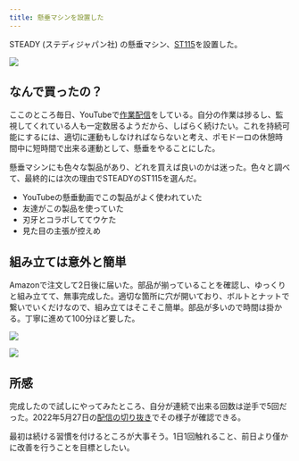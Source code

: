 ```yaml
---
title: 懸垂マシンを設置した
---
```

STEADY (ステディジャパン社) の懸垂マシン、[ST115](https://www.amazon.co.jp/dp/B09K3QQBKH)を設置した。

![](https://lh4.googleusercontent.com/6rG4gvZqRxkXRb_yYW055Xd14yuNgsEWyVp__BaKRC80OLttrWvVgNCepRLB6Hy3-xMLzWklKgNZZwSu_wxdZwuUOKNinOdnRRFFQJUmReE75CXDB-8Ab9_i2Hrgj-ZTdSVz6gYeFAa4jhTKaIBdGrRwXTHqRVBMixTi24dFzGWGvIrHwqAhCKFY)

なんで買ったの？
--------

ここのところ毎日、YouTubeで[作業配信](https://www.youtube.com/c/r7kamura)をしている。自分の作業は捗るし、監視してくれている人も一定数居るようだから、しばらく続けたい。これを持続可能にするには、適切に運動もしなければならないと考え、ポモドーロの休憩時間中に短時間で出来る運動として、懸垂をやることにした。

懸垂マシンにも色々な製品があり、どれを買えば良いのかは迷った。色々と調べて、最終的には次の理由でSTEADYのST115を選んだ。

*   YouTubeの懸垂動画でこの製品がよく使われていた
*   友達がこの製品を使っていた
*   刃牙とコラボしててウケた
*   見た目の主張が控えめ

組み立ては意外と簡単
----------

Amazonで注文して2日後に届いた。部品が揃っていることを確認し、ゆっくりと組み立てて、無事完成した。適切な箇所に穴が開いており、ボルトとナットで繋いでいくだけなので、組み立てはそこそこ簡単。部品が多いので時間は掛かる。丁寧に進めて100分ほど要した。

![](https://lh3.googleusercontent.com/uZhXN1Wo4f9kXWVWeqUzoGKkCEyVM3vnnlKdm7_JlpqYVIW_Mlb3FOdIGhm7cFFsjbIpTx9wRdy0UVTGZk77ZsM02pYqLiWaUvQBUGGmSQyGxUdqode_wfrNszQcnLGo22p9e8Z4LxlOAoKj7h8r1CfPo-TgWDH5nmavbLYJFrP7QxwIGZ8t5kps)

![](https://lh3.googleusercontent.com/1nF0KVnrVgpm9phOb3Nj2AOBQPbVJtNoLLv7xisTeuXOzACIl7ZLXL1NjWhs96oDdXZMKXpM2DYX4LUQQ2xc9ZdnstfMh1Ixg00tdiL_vAfEj1zGuojhbYZVQ9znA82t2JlCLPgXTRZ2Y1Ww1ZBMu9dhpxpClPjOXoeZAVeZyNM0kkmfp2RLne7w)

所感
--

完成したので試しにやってみたところ、自分が連続で出来る回数は逆手で5回だった。2022年5月27日の[配信の切り抜き](https://www.youtube.com/clip/Ugkxy2NXpdlfZF0kT9s-MoCOrbB1wpWEryK9)でその様子が確認できる。

最初は続ける習慣を付けるところが大事そう。1日1回触れること、前日より僅かに改善を行うことを目標としたい。

